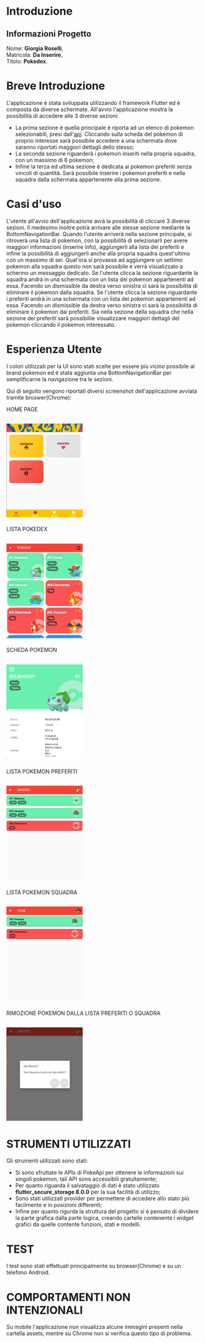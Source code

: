 # Introduzione

## Informazioni Progetto

Nome: **Giorgia Roselli**,  
Matricola: **Da Inserire**,  
Titolo: **Pokedex**.

# Breve Introduzione

L'applicazione è stata sviluppata utilizzando il framework Flutter ed è composta da diverse schermate.
All'avvio l'applicazione mostra la possibilità di accedere alle 3 diverse sezioni:

- La prima sezione è quella principale è riporta ad un elenco di pokemon selezionabili, presi dall'[api](https://pokeapi.co/). Cliccando sulla scheda del pokemon di proprio interesse sarà possibile accedere a una schermata dove saranno riportati maggiori dettagli dello stesso;
- La seconda sezione riguarderà i pokemon inseriti nella propria squadra, con un massimo di 6 pokemon;
- Infine la terza ed ultima sezione è dedicata ai pokemon preferiti senza vincoli di quantità.
  Sarà possibile inserire i pokemon preferiti e nella squadra dalla schermata appartenente alla prima sezione.

# Casi d'uso

L'utente all'avvio dell'applicazione avrà la possibilità di cliccare 3 diverse sezioni. Il medesimo inoltre potrà arrivare alle stesse sezione mediante la BottomNavigationBar.
Quando l'utente arriverà nella sezione principale, si ritroverà una lista di pokemon, con la possibilità di selezionarli per avere maggiori informazioni (inserire info), aggiungerli alla lista dei preferiti e infine la possibilità di aggiungerli anche alla propria squadra quest'ultimo con un massimo di sei. Qual'ora si provasse ad aggiungere un settimo pokemon alla squadra questo non sarà possibile e verrà visualizzato a schermo un messaggio dedicato.
Se l'utente clicca la sezione riguardante la squadra andrà in una schermata con un lista dei pokemon appartenenti ad essa. Facendo un dismissible da destra verso sinistra ci sarà la possibilità di eliminare il pokemon dalla squadra.
Se l'utente clicca la sezione riguardante i preferiti andrà in una schermata con un lista dei pokemon appartenenti ad essa. Facendo un dismissible da destra verso sinistra ci sarà la possibilità di eliminare il pokemon dai preferiti.
Sia nella sezione della squadra che nella sezione dei preferiti sarà possibiliìe visualizzare maggiori dettagli del pokemon cliccando il pokemon interessato.

# Esperienza Utente

I colori utilizzati per la UI sono stati scelte per essere più vicino possibile al brand pokemon ed è stata aggiunta una BottomNavigationBar per semplificarne la navigazione tra le sezioni.

Qui di seguito vengono riportati diversi screenshot dell'applicazione avviata tramite broswer(Chrome):

HOME PAGE

## <img src="pokedex/assets/images/home_page.png" width="200" alt="HomePage"></img>

LISTA POKEDEX

## <img src="pokedex/assets/images/lista_pokedex.png" width="200" alt="Pokedex"></img>

SCHEDA POKEMON

## <img src="pokedex/assets/images/dettagli_pokemon.png" width="200" alt="SchermataPokemon"></img>

LISTA POKEMON PREFERITI

## <img src="pokedex/assets/images/lista_pokemon_preferiti.png" width="200" alt="ListaPokemonPreferiti"></img>

LISTA POKEMON SQUADRA

## <img src="pokedex/assets/images/lista_pokemon_team.png" width="200" alt="ListaPokemonTeam"></img>

RIMOZIONE POKEMON DALLA LISTA PREFERITI O SQUADRA

## <img src="pokedex/assets/images/conferma_rimozione_pokemon.png" width="200" alt="ListaPokemonPreferiti"></img>

# STRUMENTI UTILIZZATI

Gli strumenti utilizzati sono stati:

- Si sono sfruttate le APIs di PokeApi per ottenere le informazioni sui singoli pokemon, tali API sono accessibili gratuitamente;
- Per quanto riguarda il salvataggio di dati è stato utilizzato **flutter_secure_storage 8.0.0** per la sua facilità di utilizzo;
- Sono stati utilizzati provider per permettere di accedere allo stato più facilmente e in posizioni differenti;
- Infine per quanto rigurda la struttura del progetto si è pensato di dividere la parte grafica dalla parte logica, creando cartelle contenente i widget grafici da quelle contente funzioni, stati e modelli.

# TEST

I test sono stati effettuati principalmente su browser(Chrome) e su un telefono Android.

# COMPORTAMENTI NON INTENZIONALI

Su mobile l'applicazione non visualizza alcune immagini presenti nella cartella assets, mentre su Chrome non si verifica questo tipo di problema.
